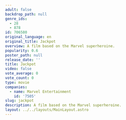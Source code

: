```yaml
---
adult: false
backdrop_path: null
genre_ids:
  - 28
  - 878
id: 706580
original_language: en
original_title: Jackpot
overview: A film based on the Marvel superheroine.
popularity: 0.6
poster_path: null
release_date: ''
title: Jackpot
video: false
vote_average: 0
vote_count: 0
type: movie
companies:
  - name: Marvel Entertainment
    id: '7505'
slug: jackpot
description: A film based on the Marvel superheroine.
layout: ../../layouts/MainLayout.astro
---
```


